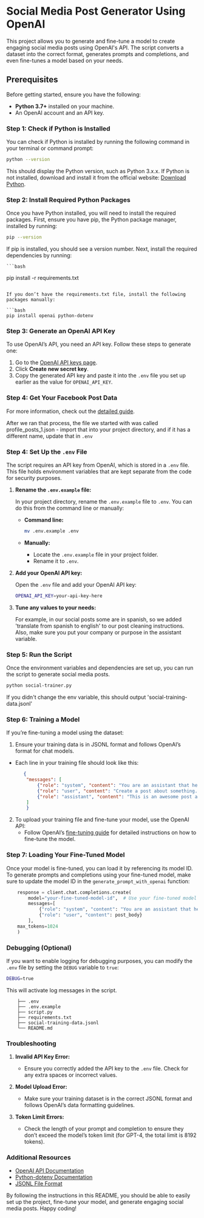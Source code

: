 # Social Media Post Generator Using OpenAI

This project allows you to generate and fine-tune a model to create engaging social media posts using OpenAI's API. The script converts a dataset into the correct format, generates prompts and completions, and even fine-tunes a model based on your needs.

## Prerequisites

Before getting started, ensure you have the following:
- **Python 3.7+** installed on your machine.
- An OpenAI account and an API key.

### Step 1: Check if Python is Installed

You can check if Python is installed by running the following command in your terminal or command prompt:

```bash
python --version
```
This should display the Python version, such as Python 3.x.x. If Python is not installed, download and install it from the official website: [Download Python](https://www.python.org/downloads/).

### Step 2: Install Required Python Packages

Once you have Python installed, you will need to install the required packages. First, ensure you have pip, the Python package manager, installed by running:

```bash
pip --version
```
If pip is installed, you should see a version number. Next, install the required dependencies by running:
    
    ```bash
pip install -r requirements.txt
```

If you don’t have the requirements.txt file, install the following packages manually:

```bash
pip install openai python-dotenv
```

### Step 3: Generate an OpenAI API Key

To use OpenAI’s API, you need an API key. Follow these steps to generate one:

1. Go to the [OpenAI API keys page](https://platform.openai.com/account/api-keys).
2. Click **Create new secret key**.
3. Copy the generated API key and paste it into the `.env` file you set up earlier as the value for `OPENAI_API_KEY`.

### Step 4: Get Your Facebook Post Data

For more information, check out the [detailed guide](./retrieve-fb-data.md).

After we ran that process, the file we started with was called profile_posts_1.json - import that into your project directory, and if it has a different name, update that in ```.env```

### Step 4: Set Up the `.env` File

The script requires an API key from OpenAI, which is stored in a `.env` file. This file holds environment variables that are kept separate from the code for security purposes.

1. **Rename the `.env.example` file:**

   In your project directory, rename the `.env.example` file to `.env`. You can do this from the command line or manually:

   - **Command line:**
        
       ```bash
       mv .env.example .env
       ```
   - **Manually:**
     - Locate the `.env.example` file in your project folder.
     - Rename it to `.env`.

2. **Add your OpenAI API key:**

   Open the `.env` file and add your OpenAI API key:
    
    ```bash
    OPENAI_API_KEY=your-api-key-here
    ```

3. **Tune any values to your needs:**
   
   For example, in our social posts some are in spanish, so we added 'translate from spanish to english' to our post cleaning instructions.  Also, make sure you put your company or purpose in the assistant variable. 

### Step 5: Run the Script

Once the environment variables and dependencies are set up, you can run the script to generate social media posts.

```bash
python social-trainer.py
```
If you didn't change the env variable, this should output 'social-training-data.jsonl'

### Step 6: Training a Model

If you’re fine-tuning a model using the dataset:

1. Ensure your training data is in JSONL format and follows OpenAI’s format for chat models.
- Each line in your training file should look like this:
        
    ```json
       {
        "messages": [
            {"role": "system", "content": "You are an assistant that helps create engaging social media posts."},
            {"role": "user", "content": "Create a post about something."},
            {"role": "assistant", "content": "This is an awesome post about something"}
        ]
        }
    ```
2. To upload your training file and fine-tune your model, use the OpenAI API:
    - Follow OpenAI’s [fine-tuning guide](https://platform.openai.com/docs/guides/fine-tuning) for detailed instructions on how to fine-tune the model.

### Step 7: Loading Your Fine-Tuned Model

Once your model is fine-tuned, you can load it by referencing its model ID. To generate prompts and completions using your fine-tuned model, make sure to update the model ID in the `generate_prompt_with_openai` function:
    
```python
    response = client.chat.completions.create(
        model="your-fine-tuned-model-id",  # Use your fine-tuned model ID here
        messages=[
            {"role": "system", "content": "You are an assistant that helps create engaging social media posts."},
            {"role": "user", "content": post_body}
        ],
    max_tokens=1024
    )
```
### Debugging (Optional)

If you want to enable logging for debugging purposes, you can modify the `.env` file by setting the `DEBUG` variable to `true`:
    
```bash
DEBUG=true
```

This will activate log messages in the script.

```
    ├── .env
    ├── .env.example
    ├── script.py
    ├── requirements.txt
    ├── social-training-data.jsonl
    └── README.md
```

### Troubleshooting

1. **Invalid API Key Error:**
    - Ensure you correctly added the API key to the `.env` file. Check for any extra spaces or incorrect values.

2. **Model Upload Error:**
    - Make sure your training dataset is in the correct JSONL format and follows OpenAI’s data formatting guidelines.

3. **Token Limit Errors:**
    - Check the length of your prompt and completion to ensure they don’t exceed the model’s token limit (for GPT-4, the total limit is 8192 tokens).

### Additional Resources

- [OpenAI API Documentation](https://platform.openai.com/docs)
- [Python-dotenv Documentation](https://saurabh-kumar.com/python-dotenv/)
- [JSONL File Format](https://jsonlines.org/)

By following the instructions in this README, you should be able to easily set up the project, fine-tune your model, and generate engaging social media posts. Happy coding!

